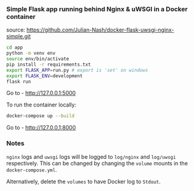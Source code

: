 ### Simple Flask app running behind Nginx & uWSGI in a Docker container

source: https://github.com/Julian-Nash/docker-flask-uwsgi-nginx-simple.git


```sh
cd app
python -m venv env
source env/bin/activate
pip install -r requirements.txt
export FLASK_APP=run.py # export is 'set' on windows
export FLASK_ENV=development
flask run
```

Go to - http://127.0.0.1:5000


To run the container locally:

```sh
docker-compose up --build
```

Go to - http://127.0.0.1:8000

### Notes

`nginx` logs and `uwsgi` logs will be logged to `log/nginx` and `log/uwsgi` respectively. This can be changed by changing the `volume` mounts in the `docker-compose.yml`.

Alternatively, delete the `volumes` to have Docker log to `Stdout`.

